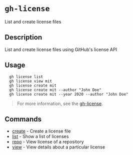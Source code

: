 # `gh-license`

List and create license files

## Description

List and create license files using GitHub's license API

## Usage

```
  gh license list
  gh license view mit
  gh license create mit
  gh license create mit --author "John Doe"
  gh license create mit --year 2020 --author "John Doe"
```

> For more information, see the [gh-license](./gh-license.md).

## Commands

* [create](./create.md) - Create a license file
* [list](./list.md) - Show a list of licenses
* [repo](./repo.md) - View license of a repository
* [view](./view.md) - View details about a particular license
